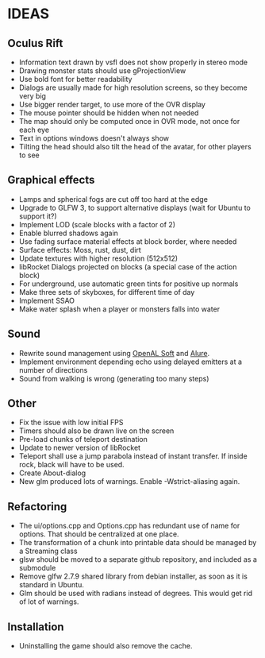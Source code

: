 IDEAS
=====

Oculus Rift
-----------
* Information text drawn by vsfl does not show properly in stereo mode
* Drawing monster stats should use gProjectionView
* Use bold font for better readability
* Dialogs are usually made for high resolution screens, so they become very big
* Use bigger render target, to use more of the OVR display
* The mouse pointer should be hidden when not needed
* The map should only be computed once in OVR mode, not once for each eye
* Text in options windows doesn't always show
* Tilting the head should also tilt the head of the avatar, for other players to see

Graphical effects
-----------------
* Lamps and spherical fogs are cut off too hard at the edge
* Upgrade to GLFW 3, to support alternative displays (wait for Ubuntu to support it?)
* Implement LOD (scale blocks with a factor of 2)
* Enable blurred shadows again
* Use fading surface material effects at block border, where needed
* Surface effects: Moss, rust, dust, dirt
* Update textures with higher resolution (512x512)
* libRocket Dialogs projected on blocks (a special case of the action block)
* For underground, use automatic green tints for positive up normals
* Make three sets of skyboxes, for different time of day
* Implement SSAO
* Make water splash when a player or monsters falls into water

Sound
-----
* Rewrite sound management using [OpenAL Soft](http://kcat.strangesoft.net/openal.html) and [Alure](http://kcat.strangesoft.net/alure.html).
* Implement environment depending echo using delayed emitters at a number of directions
* Sound from walking is wrong (generating too many steps)

Other
-----
* Fix the issue with low initial FPS
* Timers should also be drawn live on the screen
* Pre-load chunks of teleport destination
* Update to newer version of libRocket
* Teleport shall use a jump parabola instead of instant transfer. If inside rock, black will have to be used.
* Create About-dialog
* New glm produced lots of warnings. Enable -Wstrict-aliasing again.

Refactoring
-----------
* The ui/options.cpp and Options.cpp has redundant use of name for options. That should be centralized at one place.
* The transformation of a chunk into printable data should be managed by a Streaming class
* glsw should be moved to a separate github repository, and included as a submodule
* Remove glfw 2.7.9 shared library from debian installer, as soon as it is standard in Ubuntu.
* Glm should be used with radians instead of degrees. This would get rid of lot of warnings.

Installation
------------
* Uninstalling the game should also remove the cache.
